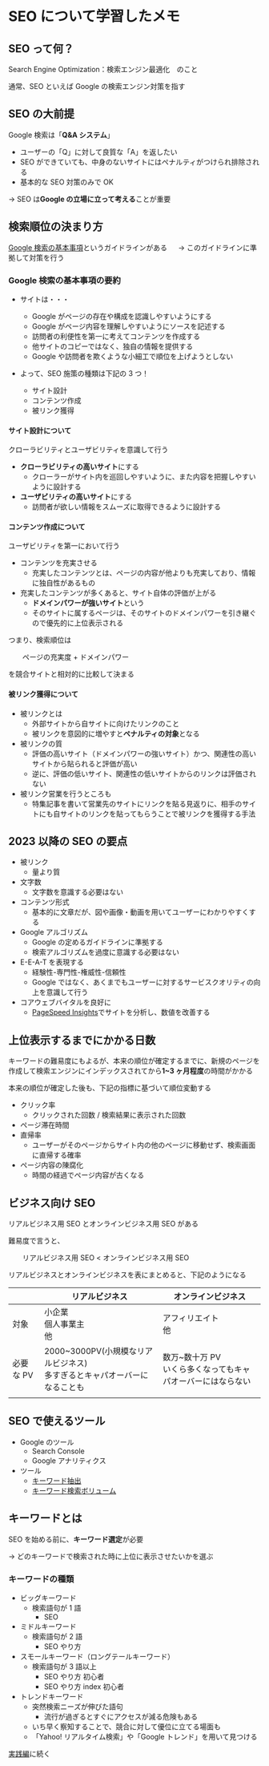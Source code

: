 # SEO について学習したメモ

## SEO って何？

Search Engine Optimization：検索エンジン最適化　のこと

通常、SEO といえば Google の検索エンジン対策を指す

## SEO の大前提

Google 検索は「**Q&A システム**」

- ユーザーの「Q」に対して良質な「A」を返したい
- SEO ができていても、中身のないサイトにはペナルティがつけられ排除される
- 基本的な SEO 対策のみで OK

→ SEO は**Google の立場に立って考える**ことが重要

## 検索順位の決まり方

[Google 検索の基本事項](https://developers.google.com/search/docs/essentials?hl=ja)というガイドラインがある
　 → このガイドラインに準拠して対策を行う

### Google 検索の基本事項の要約

- サイトは・・・

  - Google がページの存在や構成を認識しやすいようにする
  - Google がページ内容を理解しやすいようにソースを記述する
  - 訪問者の利便性を第一に考えてコンテンツを作成する
  - 他サイトのコピーではなく、独自の情報を提供する
  - Google や訪問者を欺くような小細工で順位を上げようとしない

- よって、SEO 施策の種類は下記の 3 つ！
  - サイト設計
  - コンテンツ作成
  - 被リンク獲得

#### サイト設計について

クローラビリティとユーザビリティを意識して行う

- **クローラビリティの高いサイト**にする
  - クローラーがサイト内を巡回しやすいように、また内容を把握しやすいように設計する
- **ユーザビリティの高いサイト**にする
  - 訪問者が欲しい情報をスムーズに取得できるように設計する

#### コンテンツ作成について

ユーザビリティを第一において行う

- コンテンツを充実させる
  - 充実したコンテンツとは、ページの内容が他よりも充実しており、情報に独自性があるもの
- 充実したコンテンツが多くあると、サイト自体の評価が上がる
  - **ドメインパワーが強いサイト**という
  - そのサイトに属するページは、そのサイトのドメインパワーを引き継ぐので優先的に上位表示される

つまり、検索順位は

　　ページの充実度 + ドメインパワー

を競合サイトと相対的に比較して決まる

#### 被リンク獲得について

- 被リンクとは
  - 外部サイトから自サイトに向けたリンクのこと
  - 被リンクを意図的に増やすと**ペナルティの対象**となる
- 被リンクの質
  - 評価の高いサイト（ドメインパワーの強いサイト）かつ、関連性の高いサイトから貼られると評価が高い
  - 逆に、評価の低いサイト、関連性の低いサイトからのリンクは評価されない
- 被リンク営業を行うところも
  - 特集記事を書いて営業先のサイトにリンクを貼る見返りに、相手のサイトにも自サイトのリンクを貼ってもらうことで被リンクを獲得する手法

## 2023 以降の SEO の要点

- 被リンク
  - 量より質
- 文字数
  - 文字数を意識する必要はない
- コンテンツ形式
  - 基本的に文章だが、図や画像・動画を用いてユーザーにわかりやすくする
- Google アルゴリズム
  - Google の定めるガイドラインに準拠する
  - 検索アルゴリズムを過度に意識する必要はない
- E-E-A-T を表現する
  - 経験性-専門性-権威性-信頼性
  - Google ではなく、あくまでもユーザーに対するサービスクオリティの向上を意識して行う
- コアウェブバイタルを良好に
  - [PageSpeed Insights](https://pagespeed.web.dev/?hl=ja)でサイトを分析し、数値を改善する

## 上位表示するまでにかかる日数

キーワードの難易度にもよるが、本来の順位が確定するまでに、新規のページを作成して検索エンジンにインデックスされてから**1~3 ヶ月程度**の時間がかかる

本来の順位が確定した後も、下記の指標に基づいて順位変動する

- クリック率
  - クリックされた回数 / 検索結果に表示された回数
- ページ滞在時間
- 直帰率
  - ユーザーがそのページからサイト内の他のページに移動せず、検索画面に直帰する確率
- ページ内容の陳腐化
  - 時間の経過でページ内容が古くなる

## ビジネス向け SEO

リアルビジネス用 SEO とオンラインビジネス用 SEO がある

難易度で言うと、

　　リアルビジネス用 SEO < オンラインビジネス用 SEO

リアルビジネスとオンラインビジネスを表にまとめると、下記のようになる

|           | リアルビジネス                                                              | オンラインビジネス                                             |
| --------- | --------------------------------------------------------------------------- | -------------------------------------------------------------- |
| 対象      | 小企業<br>個人事業主<br>他                                                  | アフィリエイト<br>他                                           |
| 必要な PV | 2000~3000PV(小規模なリアルビジネス)<br>多すぎるとキャパオーバーになることも | 数万~数十万 PV<br>いくら多くなってもキャパオーバーにはならない |
|           |                                                                             |                                                                |

## SEO で使えるツール

- Google のツール
  - Search Console
  - Google アナリティクス
- ツール
  - [キーワード抽出](https://related-keywords.com/)
  - [キーワード検索ボリューム](http://www.aramakijake.jp/)

## キーワードとは

SEO を始める前に、**キーワード選定**が必要

→ どのキーワードで検索された時に上位に表示させたいかを選ぶ

### キーワードの種類

- ビッグキーワード
  - 検索語句が 1 語
    - SEO
- ミドルキーワード
  - 検索語句が 2 語
    - SEO やり方
- スモールキーワード（ロングテールキーワード）
  - 検索語句が 3 語以上
    - SEO やり方 初心者
    - SEO やり方 index 初心者
- トレンドキーワード
  - 突然検索ニーズが伸びた語句
    - 流行が過ぎるとすぐにアクセスが減る危険もある
  - いち早く察知することで、競合に対して優位に立てる場面も
  - 「Yahoo! リアルタイム検索」や「Google トレンド」を用いて見つける

[実践編](./実践メモ.md)に続く
